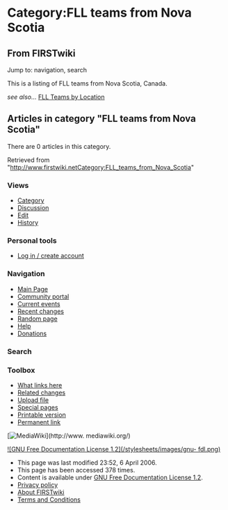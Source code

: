 # Category:FLL teams from Nova Scotia

## From FIRSTwiki

Jump to: navigation, search

This is a listing of FLL teams from Nova Scotia, Canada.

_see also..._ [FLL Teams by Location](FLL_Teams_by_Location "FLL
Teams by Location")

## Articles in category "FLL teams from Nova Scotia"

There are 0 articles in this category.

Retrieved from "<http://www.firstwiki.netCategory:FLL_teams_from_Nova_Scotia>"

### Views

- [Category](Category:FLL_teams_from_Nova_Scotia)
- [Discussion](/index.php?title=Category_talk:FLL_teams_from_Nova_Scotia&action=edit)
- [Edit](/index.php?title=Category:FLL_teams_from_Nova_Scotia&action=edit)
- [History](/index.php?title=Category:FLL_teams_from_Nova_Scotia&action=history)

### Personal tools

- [Log in / create account](/index.php?title=Special:Userlogin&returnto=Category:FLL_teams_from_Nova_Scotia)

[](Main_Page "Main Page")

### Navigation

- [Main Page](Main_Page)
- [Community portal](FIRSTwiki:Community_portal)
- [Current events](Current_events)
- [Recent changes](Special:Recentchanges)
- [Random page](Special:Random)
- [Help](Help:Contents)
- [Donations](FIRSTwiki:Site_support)

### Search

### Toolbox

- [What links here](Special:Whatlinkshere/Category:FLL_teams_from_Nova_Scotia)
- [Related changes](Special:Recentchangeslinked/Category:FLL_teams_from_Nova_Scotia)
- [Upload file](Special:Upload)
- [Special pages](Special:Specialpages)
- [Printable version](/index.php?title=Category:FLL_teams_from_Nova_Scotia&printable=yes)
- [Permanent link](/index.php?title=Category:FLL_teams_from_Nova_Scotia&oldid=46089)

[![MediaWiki](/skins/common/images/poweredby_mediawiki_88x31.png)](http://www.
mediawiki.org/)

[![GNU Free Documentation License 1.2](/stylesheets/images/gnu-
fdl.png)](http://www.gnu.org/copyleft/fdl.html)

- This page was last modified 23:52, 6 April 2006.
- This page has been accessed 378 times.
- Content is available under [GNU Free Documentation License 1.2](http://www.gnu.org/copyleft/fdl.html "http://www.gnu.org/copyleft/fdl.html").
- [Privacy policy](FIRSTwiki:Privacy_policy "FIRSTwiki:Privacy policy")
- [About FIRSTwiki](FIRSTwiki:About "FIRSTwiki:About")
- [Terms and Conditions](FIRSTwiki:Terms_and_conditions "FIRSTwiki:Terms and conditions")
